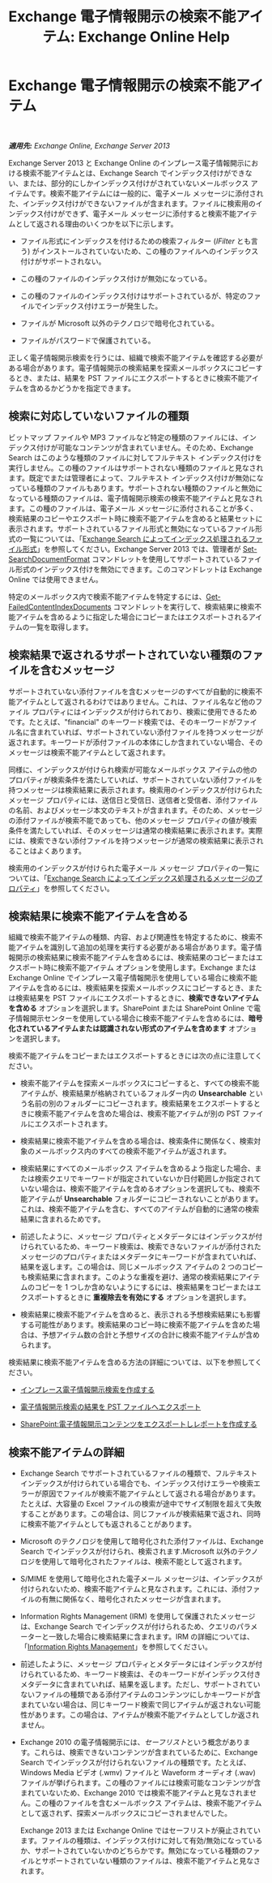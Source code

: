 ﻿---
title: 'Exchange 電子情報開示の検索不能アイテム: Exchange Online Help'
TOCTitle: Exchange 電子情報開示の検索不能アイテム
ms:assetid: 32550081-9af9-474b-ae7b-28f1e68cad41
ms:mtpsurl: https://technet.microsoft.com/ja-jp/library/Dn602498(v=EXCHG.150)
ms:contentKeyID: 61071987
ms.date: 05/22/2018
mtps_version: v=EXCHG.150
ms.translationtype: HT
---

# Exchange 電子情報開示の検索不能アイテム

 

_**適用先:** Exchange Online, Exchange Server 2013_

Exchange Server 2013 と Exchange Online のインプレース電子情報開示における検索不能アイテムとは、Exchange Search でインデックス付けができない、または、部分的にしかインデックス付けがされていないメールボックス アイテムです。検索不能アイテムには一般的に、電子メール メッセージに添付された、インデックス付けができないファイルが含まれます。ファイルに検索用のインデックス付けができず、電子メール メッセージに添付すると検索不能アイテムとして返される理由のいくつかを以下に示します。

  - ファイル形式にインデックスを付けるための検索フィルター (*IFilter* とも言う) がインストールされていないため、この種のファイルへのインデックス付けがサポートされない。

  - この種のファイルのインデックス付けが無効になっている。

  - この種のファイルのインデックス付けはサポートされているが、特定のファイルでインデックス付けエラーが発生した。

  - ファイルが Microsoft 以外のテクノロジで暗号化されている。

  - ファイルがパスワードで保護されている。

正しく電子情報開示検索を行うには、組織で検索不能アイテムを確認する必要がある場合があります。電子情報開示の検索結果を探索メールボックスにコピーするとき、または、結果を PST ファイルにエクスポートするときに検索不能アイテムを含めるかどうかを指定できます。

## 検索に対応していないファイルの種類

ビットマップ ファイルや MP3 ファイルなど特定の種類のファイルには、インデックス付けが可能なコンテンツが含まれていません。そのため、Exchange Search はこのような種類のファイルに対してフルテキスト インデックス付けを実行しません。この種のファイルはサポートされない種類のファイルと見なされます。既定でまたは管理者によって、フルテキスト インデックス付けが無効になっている種類のファイルもあります。サポートされない種類のファイルと無効になっている種類のファイルは、電子情報開示検索の検索不能アイテムと見なされます。この種のファイルは、電子メール メッセージに添付されることが多く、検索結果のコピーやエクスポート時に検索不能アイテムを含めると結果セットに表示されます。サポートされているファイル形式と無効になっているファイル形式の一覧については、「[Exchange Search によってインデックス処理されるファイル形式](file-formats-indexed-by-exchange-search-exchange-2013-help.md)」を参照してください。Exchange Server 2013 では、管理者が [Set-SearchDocumentFormat](https://technet.microsoft.com/ja-jp/library/jj873756\(v=exchg.150\)) コマンドレットを使用してサポートされているファイル形式のインデックス付けを無効にできます。このコマンドレットは Exchange Online では使用できません。

特定のメールボックス内で検索不能アイテムを特定するには、[Get-FailedContentIndexDocuments](https://technet.microsoft.com/ja-jp/library/dd351154\(v=exchg.150\)) コマンドレットを実行して、検索結果に検索不能アイテムを含めるように指定した場合にコピーまたはエクスポートされるアイテムの一覧を取得します。

## 検索結果で返されるサポートされていない種類のファイルを含むメッセージ

サポートされていない添付ファイルを含むメッセージのすべてが自動的に検索不能アイテムとして返されるわけではありません。これは、ファイル名など他のファイル プロパティにはインデックスが付けられており、検索に使用できるためです。たとえば、"financial" のキーワード検索では、そのキーワードがファイル名に含まれていれば、サポートされていない添付ファイルを持つメッセージが返されます。キーワードが添付ファイルの本体にしか含まれていない場合、そのメッセージは検索不能アイテムとして返されます。

同様に、インデックスが付けられ検索が可能なメールボックス アイテムの他のプロパティが検索条件を満たしていれば、サポートされていない添付ファイルを持つメッセージは検索結果に表示されます。検索用のインデックスが付けられたメッセージ プロパティには、送信日と受信日、送信者と受信者、添付ファイルの名前、およびメッセージ本文のテキストが含まれます。そのため、メッセージの添付ファイルが検索不能であっても、他のメッセージ プロパティの値が検索条件を満たしていれば、そのメッセージは通常の検索結果に表示されます。実際には、検索できない添付ファイルを持つメッセージが通常の検索結果に表示されることはよくあります。

検索用のインデックスが付けられた電子メール メッセージ プロパティの一覧については、「[Exchange Search によってインデックス処理されるメッセージのプロパティ](message-properties-indexed-by-exchange-search-exchange-2013-help.md)」を参照してください。

## 検索結果に検索不能アイテムを含める

組織で検索不能アイテムの種類、内容、および関連性を特定するために、検索不能アイテムを識別して追加の処理を実行する必要がある場合があります。電子情報開示の検索結果に検索不能アイテムを含めるには、検索結果のコピーまたはエクスポート時に検索不能アイテム オプションを使用します。Exchange または Exchange Online でインプレース電子情報開示を使用している場合に検索不能アイテムを含めるには、検索結果を探索メールボックスにコピーするとき、または検索結果を PST ファイルにエクスポートするときに、<strong>検索できないアイテムを含める</strong> オプションを選択します。SharePoint または SharePoint Online で電子情報開示センターを使用している場合に検索不能アイテムを含めるには、<strong>暗号化されているアイテムまたは認識されない形式のアイテムを含めます</strong> オプションを選択します。

検索不能アイテムをコピーまたはエクスポートするときには次の点に注意してください。

  - 検索不能アイテムを探索メールボックスにコピーすると、すべての検索不能アイテムが、検索結果が格納されているフォルダー内の **Unsearchable** という名前の別のフォルダーにコピーされます。検索結果をエクスポートするときに検索不能アイテムを含めた場合は、検索不能アイテムが別の PST ファイルにエクスポートされます。

  - 検索結果に検索不能アイテムを含める場合は、検索条件に関係なく、検索対象のメールボックス内のすべての検索不能アイテムが返されます。

  - 検索結果にすべてのメールボックス アイテムを含めるよう指定した場合、または検索クエリでキーワードが指定されていないか日付範囲しか指定されていない場合は、検索不能アイテムを含めるオプションを選択しても、検索不能アイテムが **Unsearchable** フォルダーにコピーされないことがあります。これは、検索不能アイテムを含む、すべてのアイテムが自動的に通常の検索結果に含まれるためです。

  - 前述したように、メッセージ プロパティとメタデータにはインデックスが付けられているため、キーワード検索は、検索できないファイルが添付されたメッセージのプロパティまたはメタデータにキーワードが含まれていれば、結果を返します。この場合は、同じメールボックス アイテムの 2 つのコピーも検索結果に含まれます。このような重複を避け、通常の検索結果にアイテムのコピーを 1 つしか含めないようにするには、検索結果をコピーまたはエクスポートするときに <strong>重複除去を有効にする</strong> オプションを選択します。

  - 検索結果に検索不能アイテムを含めると、表示される予想検索結果にも影響する可能性があります。検索結果のコピー時に検索不能アイテムを含めた場合は、予想アイテム数の合計と予想サイズの合計に検索不能アイテムが含められます。

検索結果に検索不能アイテムを含める方法の詳細については、以下を参照してください。

  - [インプレース電子情報開示検索を作成する](create-an-in-place-ediscovery-search-exchange-2013-help.md)

  - [電子情報開示検索の結果を PST ファイルへエクスポート](export-ediscovery-search-results-to-a-pst-file-exchange-2013-help.md)

  - [SharePoint:電子情報開示コンテンツをエクスポートしレポートを作成する](https://go.microsoft.com/fwlink/p/?linkid=324757)

## 検索不能アイテムの詳細

  - Exchange Search でサポートされているファイルの種類で、フルテキスト インデックスが付けられている場合でも、インデックス付けエラーや検索エラーが原因でファイルが検索不能アイテムとして返される場合があります。たとえば、大容量の Excel ファイルの検索が途中でサイズ制限を超えて失敗することがあります。この場合は、同じファイルが検索結果で返され、同時に検索不能アイテムとしても返されることがあります。

  - Microsoft のテクノロジを使用して暗号化された添付ファイルは、Exchange Search でインデックスが付けられ、検索されます.Microsoft 以外のテクノロジを使用して暗号化されたファイルは、検索不能として返されます。

  - S/MIME を使用して暗号化された電子メール メッセージは、インデックスが付けられないため、検索不能アイテムと見なされます。これには、添付ファイルの有無に関係なく、暗号化されたメッセージが含まれます。

  - Information Rights Management (IRM) を使用して保護されたメッセージは、Exchange Search でインデックスが付けられるため、クエリのパラメーターと一致した場合に検索結果に含まれます。IRM の詳細については、「[Information Rights Management](information-rights-management-exchange-2013-help.md)」を参照してください。

  - 前述したように、メッセージ プロパティとメタデータにはインデックスが付けられているため、キーワード検索は、そのキーワードがインデックス付きメタデータに含まれていれば、結果を返します。ただし、サポートされていないファイルの種類である添付アイテムのコンテンツにしかキーワードが含まれていない場合は、同じキーワード検索で同じアイテムが返されない可能性があります。この場合は、アイテムが検索不能アイテムとしてしか返されません。

  - Exchange 2010 の電子情報開示には、*セーフリスト*という概念があります。これらは、検索できないコンテンツが含まれているために、Exchange Search でインデックスが付けられないファイルの種類です。たとえば、Windows Media ビデオ (.wmv) ファイルと Waveform オーディオ (.wav) ファイルが挙げられます。この種のファイルには検索可能なコンテンツが含まれていないため、Exchange 2010 では検索不能アイテムと見なされません。この種のファイルを含むメールボックス アイテムは、検索不能アイテムとして返されず、探索メールボックスにコピーされませんでした。
    
    Exchange 2013 または Exchange Online ではセーフリストが廃止されています。ファイルの種類は、インデックス付けに対して有効/無効になっているか、サポートされていないかのどちらかです。無効になっている種類のファイルとサポートされていない種類のファイルは、検索不能アイテムと見なされます。

